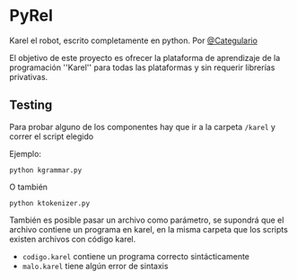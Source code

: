 PyRel
=====

Karel el robot, escrito completamente en python. Por [@Categulario](https://twitter.com/categulario)

El objetivo de este proyecto es ofrecer la plataforma de aprendizaje de la programación ''Karel'' para todas las plataformas y sin requerir librerías privativas.

Testing
-------

Para probar alguno de los componentes hay que ir a la carpeta `/karel` y correr el script elegido

Ejemplo:

`python kgrammar.py`

O también

`python ktokenizer.py`

También es posible pasar un archivo como parámetro, se supondrá que el archivo contiene un programa en karel, en la misma carpeta que los scripts existen archivos con código karel.

* `codigo.karel` contiene un programa correcto sintácticamente
* `malo.karel` tiene algún error de sintaxis
